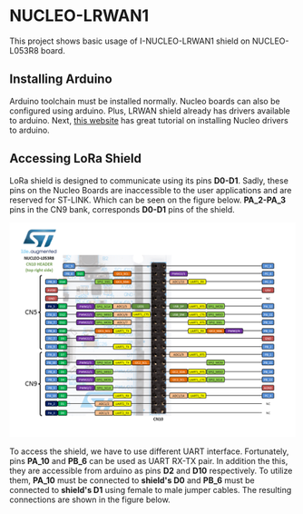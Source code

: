 # NUCLEO-LRWAN1

This project shows basic usage of I-NUCLEO-LRWAN1 shield on NUCLEO-L053R8 board. 

## Installing Arduino

Arduino toolchain must be installed normally. Nucleo boards can also be configured using arduino. Plus, LRWAN shield already has drivers available to arduino. Next, [this website](https://www.instructables.com/Quick-Start-to-STM-Nucleo-on-Arduino-IDE/) has great tutorial on installing Nucleo drivers to arduino.

## Accessing LoRa Shield

LoRa shield is designed to communicate using its pins **D0-D1**. Sadly, these pins on the Nucleo Boards are inaccessible to the user applications and are reserved for ST-LINK. Which can be seen on the figure below. **PA_2-PA_3** pins in the CN9 bank, corresponds **D0-D1** pins of the shield.

![The pinout of the board](https://raw.githubusercontent.com/TolgaSari/NUCLEO-LRWAN1/main/NUCLEO_Reference/nucleo_l053r8_2017_9_25_mor_right.png)

To access the shield, we have to use different UART interface. Fortunately, pins **PA_10** and **PB_6** can be used as UART RX-TX pair. In addition the this, they are accessible from arduino as pins **D2** and **D10** respectively. To utilize them, **PA_10** must be connected to **shield's D0** and **PB_6** must be connected to **shield's D1** using female to male jumper cables. The resulting connections are shown in the figure below.

